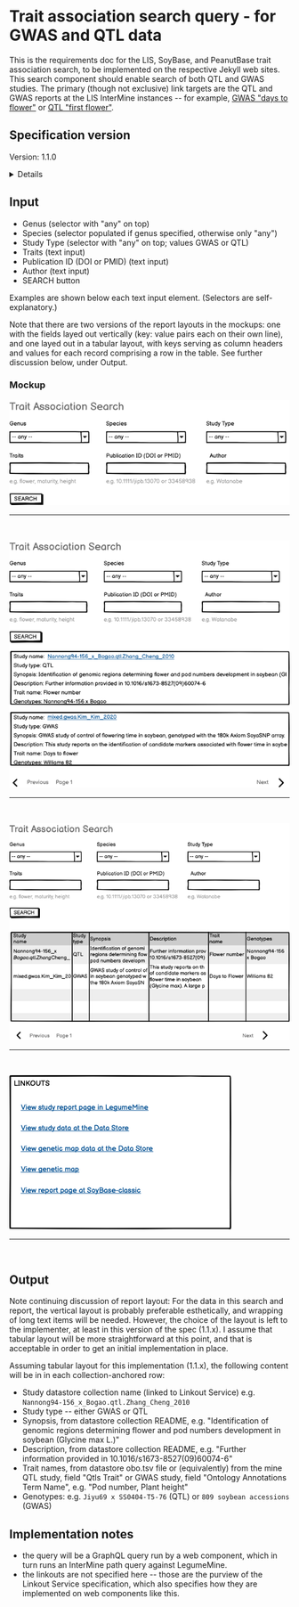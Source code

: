 # Trait association search query - for GWAS and QTL data

This is the requirements doc for the LIS, SoyBase, and PeanutBase trait association search, to be implemented on the respective Jekyll web sites. This search component should enable search of both QTL and GWAS studies. The primary (though not exclusive) link targets are the QTL and GWAS reports at the LIS InterMine instances -- for example, [GWAS "days to flower"](https://mines.legumeinfo.org/glycinemine/report.do?id=145000005) or [QTL "first flower"](https://mines.legumeinfo.org/glycinemine/report.do?id=235000009).

## Specification version
Version: 1.1.0

<details>

This specification was completed in mid-July, 2023, and is ready for initial implementation (v1.0).

A change was made to the spec on Oct 4 (v1.1.0) to reflect the current implementation of the search results to have a tabular rather than vertical layout - though this change is primarily for (assumed) ease of implementation rather than for functionality or esthetics. See discussion near the results section. Also, a minor change in a search text-entry field: from "Study ID" to Publication ID".
</details>

## Input

- Genus (selector with "any" on top)
- Species (selector populated if genus specified, otherwise only "any")
- Study Type (selector with "any" on top; values GWAS or QTL)
- Traits (text input)
- Publication ID (DOI or PMID) (text input)
- Author (text input)
- SEARCH button

Examples are shown below each text input element. (Selectors are self-explanatory.)

Note that there are two versions of the report layouts in the mockups: one with the fields layed out vertically (key: value pairs each on their own line),
and one layed out in a tabular layout, with keys serving as column headers and values for each record comprising a row in the table.
See further discussion below, under Output.

### Mockup

![image](Trait_search.png)

<hr><br>

![image](Trait_search_and_results_vert.png)

<hr><br>

![image](Trait_search_and_results_table.png)

<hr><br>


![image](Trait_linkouts.png)

<hr><br>

## Output

Note continuing discussion of report layout: For the data in this search and report, the vertical layout is probably preferable esthetically, 
and wrapping of long text items will be needed. However, the choice of the layout is left to the implementer, at least in this version of the spec (1.1.x).
I assume that tabular layout will be more straightforward at this point, and that is acceptable in order to get
an initial implementation in place.

Assuming tabular layout for this implementation (1.1.x), the following content will be in in each collection-anchored row:

- Study datastore collection name (linked to Linkout Service) e.g. `Nannong94-156_x_Bogao.qtl.Zhang_Cheng_2010`
- Study type -- either GWAS or QTL
- Synopsis, from datastore collection README, e.g. "Identification of genomic regions determining flower and pod numbers development in soybean (Glycine max L.)"
- Description, from datastore collection README, e.g. "Further information provided in 10.1016/s1673-8527(09)60074-6"
- Trait names, from datastore obo.tsv file or (equivalently) from the mine QTL study, field "Qtls
Trait" or GWAS study, field "Ontology Annotations Term Name", e.g. "Pod number, Plant height"
- Genotypes: e.g. `Jiyu69 x SS0404-T5-76` (QTL) or `809 soybean accessions` (GWAS)

## Implementation notes

- the query will be a GraphQL query run by a web component, which in turn runs an InterMine path query against LegumeMine.
- the linkouts are not specified here -- those are the purview of the Linkout Service specification, which also specifies how they are implemented on web components like this.
